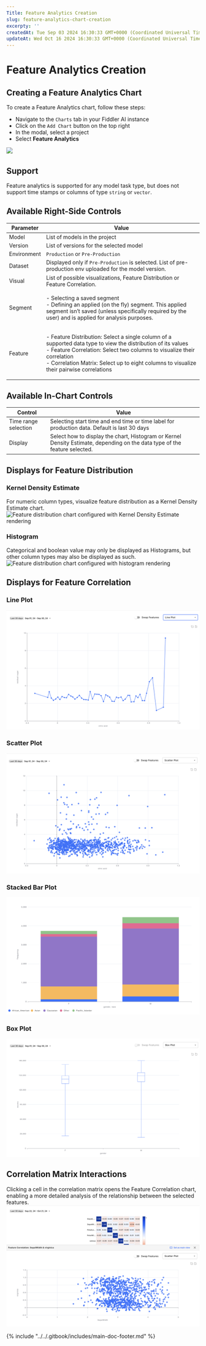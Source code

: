 ```yaml
---
Title: Feature Analytics Creation
slug: feature-analytics-chart-creation
excerpty: ''
createdAt: Tue Sep 03 2024 16:30:33 GMT+0000 (Coordinated Universal Time)
updateAt: Wed Oct 16 2024 16:30:33 GMT+0000 (Coordinated Universal Time)
---
```


# Feature Analytics Creation

## Creating a Feature Analytics Chart

To create a Feature Analytics chart, follow these steps:

* Navigate to the `Charts` tab in your Fiddler AI instance
* Click on the `Add Chart` button on the top right
* In the modal, select a project
* Select **Feature Analytics**

![](../../.gitbook/assets/feature\_distribution\_chart\_selection.png)

## Support

Feature analytics is supported for any model task type, but does not support time stamps or columns of type `string` or `vector`.

## Available Right-Side Controls

| Parameter   | Value                                                                                                                                                                                                                                                                                          |
| ----------- | ---------------------------------------------------------------------------------------------------------------------------------------------------------------------------------------------------------------------------------------------------------------------------------------------- |
| Model       | List of models in the project                                                                                                                                                                                                                                                                  |
| Version     | List of versions for the selected model                                                                                                                                                                                                                                                        |
| Environment | `Production` or `Pre-Production`                                                                                                                                                                                                                                                               |
| Dataset     | Displayed only if `Pre-Production` is selected. List of pre-production env uploaded for the model version.                                                                                                                                                                                     |
| Visual      | List of possible visualizations, Feature Distribution or Feature Correlation.                                                                                                                                                                                                                  |
| Segment     | <p>- Selecting a saved segment<br>- Defining an applied (on the fly) segment. This applied segment isn’t saved (unless specifically required by the user) and is applied for analysis purposes.</p>                                                                                            |
| Feature     | <p>- Feature Distribution: Select a single column of a supported data type to view the distribution of its values<br>- Feature Correlation: Select two columns to visualize their correlation<br>- Correlation Matrix: Select up to eight columns to visualize their pairwise correlations</p> |

## Available In-Chart Controls

| Control              | Value                                                                                                                      |
| -------------------- | -------------------------------------------------------------------------------------------------------------------------- |
| Time range selection | Selecting start time and end time or time label for production data. Default is last 30 days                               |
| Display              | Select how to display the chart, Histogram or Kernel Density Estimate, depending on the data type of the feature selected. |

## Displays for Feature Distribution

### Kernel Density Estimate

For numeric column types, visualize feature distribution as a Kernel Density Estimate chart. ![Feature distribution chart configured with Kernel Density Estimate rendering](../../.gitbook/assets/feature\_analytics\_kde.png)

### Histogram

Categorical and boolean value may only be displayed as Histograms, but other column types may also be displayed as such. ![Feature distribution chart configured with histogram rendering](../../.gitbook/assets/feature\_analytics\_histogram.png)

## Displays for Feature Correlation

### Line Plot

![Line plot example of Feature Correlation chart](../../.gitbook/assets/correlation-lineplot.png)

### Scatter Plot

![Scatter plot example of Feature Correlation chart](../../.gitbook/assets/correlation-scatterplot.png)

### Stacked Bar Plot

![Stacked bar example of Feature Correlation chart](../../.gitbook/assets/correlation-stackedbar.png)

### Box Plot

![Box plot example of Feature Correlation chart](../../.gitbook/assets/correlation-boxplot.png)

## Correlation Matrix Interactions

Clicking a cell in the correlation matrix opens the Feature Correlation chart, enabling a more detailed analysis of the relationship between the selected features. ![Correlation matrix interactions](../../.gitbook/assets/correlation-matrix-rca.png)

{% include "../../.gitbook/includes/main-doc-footer.md" %}

